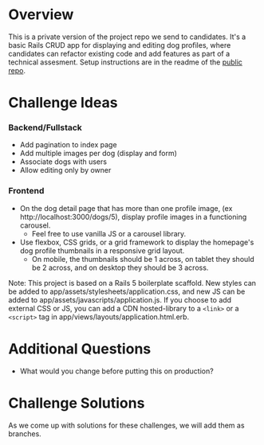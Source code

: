 # Overview

This is a private version of the project repo we send to candidates. It's a basic Rails CRUD app for displaying and editing dog profiles, where candidates can refactor existing code and add features as part of a technical assesment. Setup instructions are in the readme of the [public repo](https://github.com/barkbox/project-challenge).

# Challenge Ideas

### Backend/Fullstack
- Add pagination to index page
- Add multiple images per dog (display and form)
- Associate dogs with users
- Allow editing only by owner

### Frontend
* On the dog detail page that has more than one profile image, (ex http://localhost:3000/dogs/5), display profile images in a functioning carousel.
  * Feel free to use vanilla JS or a carousel library.
* Use flexbox, CSS grids, or a grid framework to display the homepage's dog profile thumbnails in a responsive grid layout.
  * On mobile, the thumbnails should be 1 across, on tablet they should be 2 across, and on desktop they should be 3 across.

Note: This project is based on a Rails 5 boilerplate scaffold. New styles can be added to app/assets/stylesheets/application.css, and new JS can be added to app/assets/javascripts/application.js. If you choose to add external CSS or JS, you can add a CDN hosted-library to a `<link>` or a `<script>` tag in app/views/layouts/application.html.erb.

# Additional Questions
- What would you change before putting this on production?

# Challenge Solutions
As we come up with solutions for these challenges, we will add them as branches.

